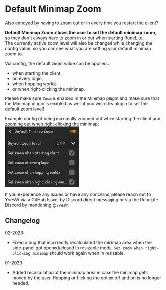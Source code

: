 # Default Minimap Zoom
Also annoyed by having to zoom out or in every time you restart the client?<br>

**Default Minimap Zoom allows the user to set the default minimap zoom**, so they don't always have to zoom in or out when starting RuneLite.<br>
The currently active zoom level will also be changed while changing the config value, so you can see what you are setting your default minimap zoom to.

Via config, the default zoom value can be applied...<br>
- when starting the client,
- on every login,
- when hopping worlds,
- or when right-clicking the minimap.

Please make sure ``Zoom`` is enabled in the Minimap plugin and make sure that the Minimap plugin is enabled as well if you wish this plugin to set the default zoom level!

Example config of being maximally zoomed out when starting the client and zooming out when right-clicking the minimap:<br>
![Example config](docs/img/example-config.PNG)<br>

If you experience any issues or have any concerns, please reach out to YvesW via a GitHub Issue, by Discord direct messaging or via the RuneLite Discord by mentioning @``YvesW``.

## Changelog
02-2023:
- Fixed a bug that incorrectly recalculated the minimap area when the side-panel got opened/closed in resizable mode. ``Set zoom when right-clicking minimap`` should work again when in resizable.

01-2023:
- Added recalculation of the minimap area in case the minimap gets moved by the user. Hopping or flicking the option off and on is no longer needed.